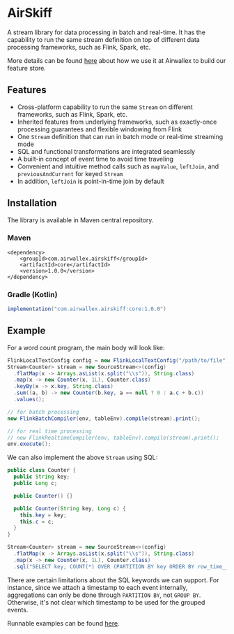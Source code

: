 # AirSkiff

A stream library for data processing in batch and real-time. It has the
capability to run the same stream definition on top of different
data processing frameworks, such as Flink, Spark, etc.

More details can be found [here](https://medium.com/airwallex-engineering/lessons-from-building-a-feature-store-on-flink-4604d8fb9c80)
about how we use it at Airwallex to build our feature store.

## Features
* Cross-platform capability to run the same `Stream` on different frameworks,
such as Flink, Spark, etc.
* Inherited features from underlying frameworks, such as exactly-once
  processing guarantees and flexible windowing from Flink
* One `Stream` definition that can run in batch mode or real-time streaming mode
* SQL and functional transformations are integrated seamlessly
* A built-in concept of event time to avoid time traveling
* Convenient and intuitive method calls such as `mapValue`, `leftJoin`,
  and `previousAndCurrent` for keyed `Stream`
* In addition, `leftJoin` is point-in-time join by default

## Installation
The library is available in Maven central repository.
### Maven
```maven
<dependency>
    <groupId>com.airwallex.airskiff</groupId>
    <artifactId>core</artifactId>
    <version>1.0.0</version>
</dependency>
```
### Gradle (Kotlin)
```gradle
implementation("com.airwallex.airskiff:core:1.0.0")
```

## Example
For a word count program, the main body will look like:
```Java
FlinkLocalTextConfig config = new FlinkLocalTextConfig("/path/to/file");
Stream<Counter> stream = new SourceStream<>(config)
  .flatMap(x -> Arrays.asList(x.split("\\s")), String.class)
  .map(x -> new Counter(x, 1L), Counter.class)
  .keyBy(x -> x.key, String.class)
  .sum((a, b) -> new Counter(b.key, a == null ? 0 : a.c + b.c))
  .values();

// for batch processing
new FlinkBatchCompiler(env, tableEnv).compile(stream).print();

// for real time processing
// new FlinkRealtimeCompiler(env, tableEnv).compile(stream).print();
env.execute();
```

We can also implement the above `Stream` using SQL:
```Java
public class Counter {
  public String key;
  public Long c;

  public Counter() {}

  public Counter(String key, Long c) {
    this.key = key;
    this.c = c;
  }
}

Stream<Counter> stream = new SourceStream<>(config)
  .flatMap(x -> Arrays.asList(x.split("\\s")), String.class)
  .map(x -> new Counter(x, 1L), Counter.class)
  .sql("SELECT key, COUNT(*) OVER (PARTITION BY key ORDER BY row_time__ RANGE BETWEEN UNBOUNDED PRECEDING AND CURRENT ROW) FROM text", "text", Counter.class);
```
There are certain limitations about the SQL keywords we can support.
For instance, since we attach a timestamp to each event internally,
aggregations can only be done through `PARTITION BY`,
not `GROUP BY`. Otherwise, it's not clear which timestamp to be used
for the grouped events.

Runnable examples can be found [here](https://github.com/airwallex/AirSkiff/tree/master/core/src/main/java/com/airwallex/airskiff/examples).
